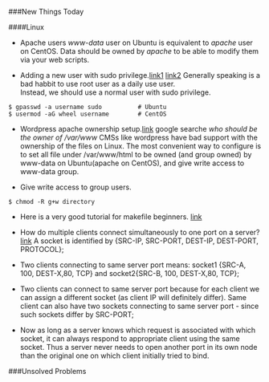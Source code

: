 ###New Things Today

####Linux
* Apache users
 *www-data* user on Ubuntu is equivalent to *apache* user on CentOS.
 Data should be owned by *apache* to be able to modify them via your web scripts.

* Adding a new user with sudo privilege.[link1](https://www.digitalocean.com/community/tutorials/initial-server-setup-with-ubuntu-14-04) [link2](https://www.digitalocean.com/community/tutorials/how-to-create-a-sudo-user-on-centos-quickstart)
 Generally speaking is a bad habbit to use root user as a daily use user.  
 Instead, we should use a normal user with sudo privilege.
 ```
 $ gpasswd -a username sudo          # Ubuntu
 $ usermod -aG wheel username        # CentOS
 ```

* Wordpress apache ownership setup.[link](http://stackoverflow.com/questions/28918996/proper-owner-of-var-www-html) google searche *who should be the owner of /var/www*
 CMSs like wordpress have bad support with the ownership of the files on Linux. The most convenient way to configure is to set all file under /var/www/html to be owned (and group owned) by www-data on Ubuntu(apache on CentOS), and give write access to www-data group.

* Give write access to group users.
 ```
 $ chmod -R g+w directory
 ```

* Here is a very good tutorial for makefile beginners. [link](http://www.cs.colby.edu/maxwell/courses/tutorials/maketutor/)

* How do multiple clients connect simultaneously to one port on a server? [link](http://stackoverflow.com/questions/3329641/how-do-multiple-clients-connect-simultaneously-to-one-port-say-80-on-a-server)
 A socket is identified by {SRC-IP, SRC-PORT, DEST-IP, DEST-PORT, PROTOCOL};  
 * Two clients connecting to same server port means: socket1 {SRC-A, 100, DEST-X,80, TCP} and socket2{SRC-B, 100, DEST-X,80, TCP};
 * Two clients can connect to same server port because for each client we can assign a different socket (as client IP will definitely differ). Same client can also have two sockets connecting to same server port - since such sockets differ by SRC-PORT;
 * Now as long as a server knows which request is associated with which socket, it can always respond to appropriate client using the same socket. Thus a server never needs to open another port in its own node than the original one on which client initially tried to bind.


###Unsolved Problems